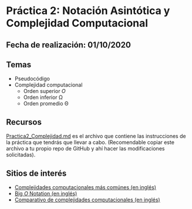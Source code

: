 # Práctica 2: Notación Asintótica y Complejidad Computacional

## Fecha de realización: 01/10/2020

## Temas

* Pseudocódigo
* Complejidad computacional
  - Orden superior *O*
  - Orden inferior Ω
  - Orden promedio Θ

## Recursos

[Practica2_Complejidad.md](Practica2_Complejidad.md) es el archivo que contiene las instrucciones de la práctica que tendrás que llevar a cabo. (Recomendable copiar este archivo a tu propio repo de GitHub y ahí hacer las modificaciones solicitadas).

## Sitios de interés

* [Complejidades computacionales más comúnes (en inglés)](https://en.wikipedia.org/wiki/Big_O_notation#Orders_of_common_functions)
* [Big *O* Notation (en inglés)](https://en.wikipedia.org/wiki/Big_O_notation)
* [Comparativo de complejidades computacionales (en inglés)](https://www.geeksforgeeks.org/analysis-of-algorithms-set-3asymptotic-notations/?ref=lbp)
